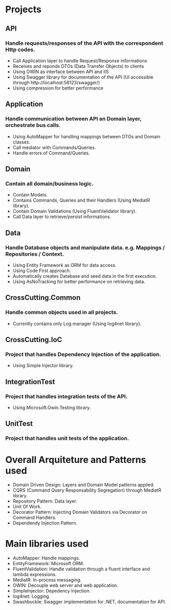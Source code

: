 # **Projects**
## API 
### Handle requests/responses of the API with the correspondent Http codes.
 - Call Application layer to handle Request/Response informations
- Receives and reponds DTOs (Data Transfer Objects) to clients
- Using OWIN as interface between API and IIS
- Using Swagger library for documentation of the API (UI accessible through http://localhost:58123/swagger/)
- Using compression for better performance

## Application
### Handle communication between API an Domain layer, orchestrate bus calls.
- Using AutoMapper for handling mappings between DTOs and Domain classes.
- Call mediator with Commands/Queries.
- Handle errors of Command/Queries.

## Domain 
### Contain all domain/business logic.
- Contain Models.
- Contains Commands, Queries and their Handlers (Using MediatR library).
- Contain Domain Validations (Using FluentValidator library).
- Call Data layer to retrieve/persist informations.

## Data
### Handle Database objects and manipulate data. e.g. Mappings / Repositories / Context.
- Using Entity Framework as ORM for data access.
- Using Code First approach.
- Automatically creates Database and seed data in the first execution.
- Using AsNoTracking for better performance on retrieving data.

## CrossCutting.Common
### Handle common objects used in all projects.
- Currently contains only Log manager (Using log4net library).

## CrossCutting.IoC
### Project that handles Dependency Injection of the application.
- Using Simple Injector library.

## IntegrationTest
### Project that handles integration tests of the API.
- Using Microsoft.Owin.Testing library.

## UnitTest
### Project that handles unit tests of the application.

# Overall Arquiteture and Patterns used
- Domain Driven Design: Layers and Domain Model patterns applied.
- CQRS (Command Query Responsability Segregation) through MediatR library.
- Repository Pattern: Data layer.
- Unit Of Work.
- Decorator Pattern: Injecting Domain Validators via Decorator on Command Handlers.
- Dependendy Injection Pattern.

# Main libraries used
- AutoMapper: Handle mappings.
- EntityFramework: Microsoft ORM.
- FluentValidation: Handle validation through a fluent interface and lambda expressions.
- MediatR: In-process messaging.
- OWIN: Decouple web server and web application.
- SimpleInjector: Depedency Injection.
- log4net: Logging.
- Swashbuckle: Swagger implementation for .NET, documentation for API.